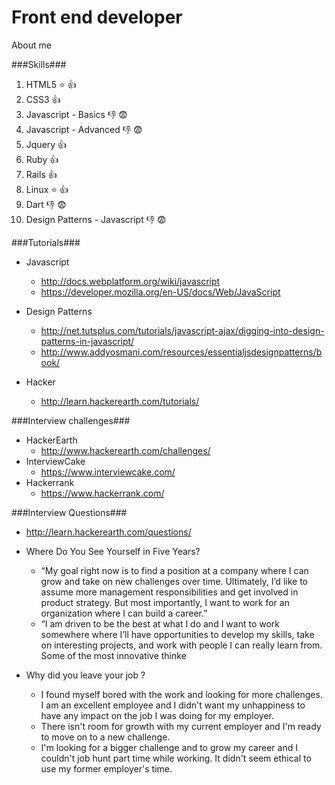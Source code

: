 Front end developer
==================

About me

###Skills###

1.  HTML5   :star: :+1:
2.  CSS3    :+1:
3.  Javascript - Basics  :-1: :fearful:
4.  Javascript - Advanced  :-1: :fearful:
5.  Jquery :+1:
6.  Ruby :+1:  
7.  Rails :+1:
8.  Linux :star: :+1:
9.  Dart :-1: :fearful:
10. Design Patterns - Javascript :-1: :fearful:


###Tutorials###

* Javascript
  * http://docs.webplatform.org/wiki/javascript
  * https://developer.mozilla.org/en-US/docs/Web/JavaScript
  
* Design Patterns
  * http://net.tutsplus.com/tutorials/javascript-ajax/digging-into-design-patterns-in-javascript/
  * http://www.addyosmani.com/resources/essentialjsdesignpatterns/book/

* Hacker
  * http://learn.hackerearth.com/tutorials/


###Interview challenges###

* HackerEarth
  * http://www.hackerearth.com/challenges/
* InterviewCake
  * https://www.interviewcake.com/
* Hackerrank
  * https://www.hackerrank.com/
  
###Interview Questions###

* http://learn.hackerearth.com/questions/

* Where Do You See Yourself in Five Years?
  * “My goal right now is to find a position at a company where I can grow and take on new challenges over time. Ultimately, I’d like to assume more management responsibilities and get involved in product strategy. But most importantly, I want to work for an organization where I can build a career.”
  * “I am driven to be the best at what I do and I want to work somewhere where I’ll have opportunities to develop my skills, take on interesting projects, and work with people I can really learn from. Some of the most innovative thinke

* Why did you leave your job ?
  * I found myself bored with the work and looking for more challenges. I am an excellent employee and I didn't want my unhappiness to have any impact on the job I was doing for my employer.
  * There isn't room for growth with my current employer and I'm ready to move on to a new challenge.
  * I'm looking for a bigger challenge and to grow my career and I couldn't job hunt part time while working. It       didn't seem ethical to use my former employer's time.

